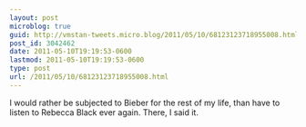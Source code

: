 ```yaml
---
layout: post
microblog: true
guid: http://vmstan-tweets.micro.blog/2011/05/10/68123123718955008.html
post_id: 3042462
date: 2011-05-10T19:19:53-0600
lastmod: 2011-05-10T19:19:53-0600
type: post
url: /2011/05/10/68123123718955008.html
---
```

I would rather be subjected to Bieber for the rest of my life, than have to listen to Rebecca Black ever again. There, I said it.
